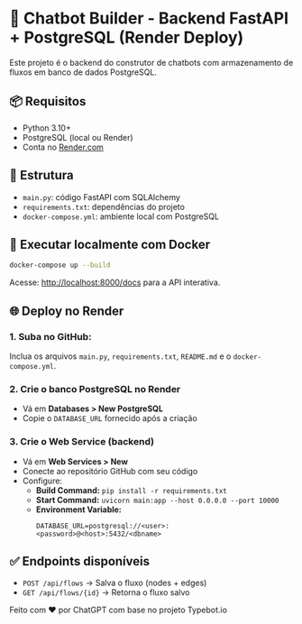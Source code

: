 # 🚀 Chatbot Builder - Backend FastAPI + PostgreSQL (Render Deploy)

Este projeto é o backend do construtor de chatbots com armazenamento de fluxos em banco de dados PostgreSQL.

## 📦 Requisitos
- Python 3.10+
- PostgreSQL (local ou Render)
- Conta no [Render.com](https://render.com)

## 📁 Estrutura
- `main.py`: código FastAPI com SQLAlchemy
- `requirements.txt`: dependências do projeto
- `docker-compose.yml`: ambiente local com PostgreSQL

## 🔧 Executar localmente com Docker

```bash
docker-compose up --build
```

Acesse: [http://localhost:8000/docs](http://localhost:8000/docs) para a API interativa.

## 🌐 Deploy no Render

### 1. Suba no GitHub:
Inclua os arquivos `main.py`, `requirements.txt`, `README.md` e o `docker-compose.yml`.

### 2. Crie o banco PostgreSQL no Render

- Vá em **Databases > New PostgreSQL**
- Copie o `DATABASE_URL` fornecido após a criação

### 3. Crie o Web Service (backend)

- Vá em **Web Services > New**
- Conecte ao repositório GitHub com seu código
- Configure:
  - **Build Command:** `pip install -r requirements.txt`
  - **Start Command:** `uvicorn main:app --host 0.0.0.0 --port 10000`
  - **Environment Variable:**
    ```
    DATABASE_URL=postgresql://<user>:<password>@<host>:5432/<dbname>
    ```

## ✅ Endpoints disponíveis

- `POST /api/flows` → Salva o fluxo (nodes + edges)
- `GET /api/flows/{id}` → Retorna o fluxo salvo

Feito com ❤️ por ChatGPT com base no projeto Typebot.io
